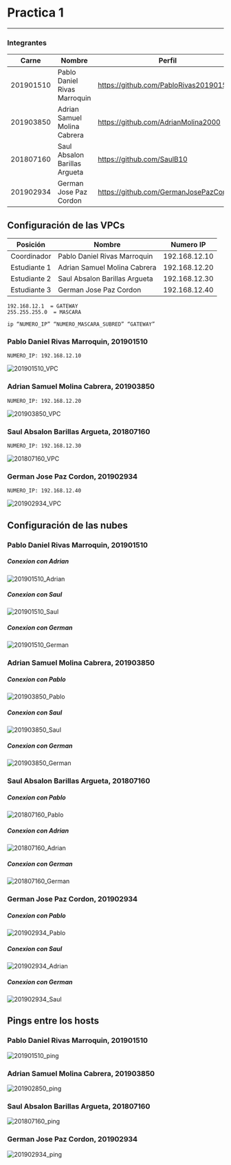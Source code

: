 # Practica 1
---------------
### Integrantes
|Carne | Nombre | Perfil |
|-----|-----|-----|
|201901510| Pablo Daniel Rivas Marroquin| https://github.com/PabloRivas201901510 |
|201903850 |Adrian Samuel Molina Cabrera| https://github.com/AdrianMolina2000 |
|201807160 | Saul Absalon Barillas Argueta| https://github.com/SaulB10 |
|201902934 |German Jose Paz Cordon| https://github.com/GermanJosePazCordon |


## Configuración de las VPCs
| Posición | Nombre | Numero IP |
|-----|-----|-----|
|Coordinador| Pablo Daniel Rivas Marroquin| 192.168.12.10 |
|Estudiante 1 |Adrian Samuel Molina Cabrera| 192.168.12.20 |
|Estudiante 2 | Saul Absalon Barillas Argueta| 192.168.12.30 |
|Estudiante 3 |German Jose Paz Cordon| 192.168.12.40 |
```
192.168.12.1  = GATEWAY
255.255.255.0  = MASCARA

ip “NUMERO_IP” “NUMERO_MASCARA_SUBRED” “GATEWAY”
```
### Pablo Daniel Rivas Marroquin, 201901510
```
NUMERO_IP: 192.168.12.10
```
![201901510_VPC](img/201901510_VPC.jpeg "VPC")
### Adrian Samuel Molina Cabrera, 201903850
```
NUMERO_IP: 192.168.12.20
```
![201903850_VPC](img/201903850_vpc.png "VPC")
### Saul Absalon Barillas Argueta, 201807160
```
NUMERO_IP: 192.168.12.30
```
![201807160_VPC](img/201807160_VPC.png "VPC")
### German Jose Paz Cordon, 201902934
```
NUMERO_IP: 192.168.12.40
```
![201902934_VPC](img/201902934_vpc.png "VPC")

## Configuración de las nubes

### Pablo Daniel Rivas Marroquin, 201901510
##### Conexion con Adrian
![201901510_Adrian](img/201901510_Adrian.jpeg "PING")
##### Conexion con Saul
![201901510_Saul](img/201901510_Saul.jpeg "PING")
##### Conexion con German
![201901510_German](img/201901510_German.jpeg "PING")

### Adrian Samuel Molina Cabrera, 201903850
##### Conexion con Pablo
![201903850_Pablo](img/201903850_pablo.png "PING")
##### Conexion con Saul
![201903850_Saul](img/201903850_saul.png "PING")
##### Conexion con German
![201903850_German](img/201903850_german.png "PING")


### Saul Absalon Barillas Argueta, 201807160
##### Conexion con Pablo
![201807160_Pablo](img/201807160_Pablo.png "PING")
##### Conexion con Adrian
![201807160_Adrian](img/201807160_Adrian.png "PING")
##### Conexion con German
![201807160_German](img/201807160_German.png "PING")

### German Jose Paz Cordon, 201902934
##### Conexion con Pablo
![201902934_Pablo](img/201902934_pablo.png "PING")
##### Conexion con Saul
![201902934_Adrian](img/201902934_saul.png "PING")
##### Conexion con German
![201902934_Saul](img/201902934_saul.png "PING")

## Pings entre los hosts
### Pablo Daniel Rivas Marroquin, 201901510
![201901510_ping](img/201901510_ping.jpeg "ping")
### Adrian Samuel Molina Cabrera, 201903850
![201902850_ping](img/201903850_ping.png "ping")
### Saul Absalon Barillas Argueta, 201807160
![201807160_ping](img/201807160_ping.png "ping")
### German Jose Paz Cordon, 201902934
![201902934_ping](img/201902934_ping.png "ping")

